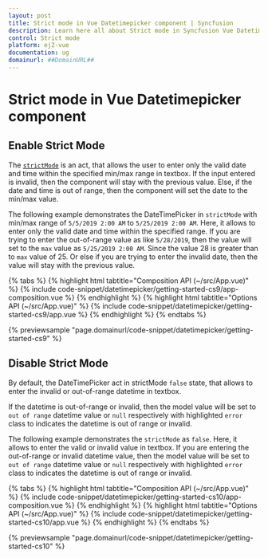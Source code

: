 ```yaml
---
layout: post
title: Strict mode in Vue Datetimepicker component | Syncfusion
description: Learn here all about Strict mode in Syncfusion Vue Datetimepicker component of Syncfusion Essential JS 2 and more.
control: Strict mode 
platform: ej2-vue
documentation: ug
domainurl: ##DomainURL##
---
```


# Strict mode in Vue Datetimepicker component

## Enable Strict Mode

The [`strictMode`](https://ej2.syncfusion.com/vue/documentation/api/datetimepicker#strictmode) is an act, that allows the user to enter only the valid date and time within the specified min/max range in textbox. If the input entered is invalid, then the component will stay with the previous value. Else, if the date and time is out of range, then the component will set the date to the min/max value.

The following example demonstrates the DateTimePicker in `strictMode` with min/max range of `5/5/2019 2:00 AM` to `5/25/2019 2:00 AM`. Here, it allows to enter only the valid date and time within the specified range. If you are trying to enter the out-of-range value as like `5/28/2019`, then the value will set to the `max` value as `5/25/2019 2:00 AM`. Since the value 28 is greater than to `max` value of 25. Or else if you are trying to enter the invalid date, then the value will stay with the previous value.

{% tabs %}
{% highlight html tabtitle="Composition API (~/src/App.vue)" %}
{% include code-snippet/datetimepicker/getting-started-cs9/app-composition.vue %}
{% endhighlight %}
{% highlight html tabtitle="Options API (~/src/App.vue)" %}
{% include code-snippet/datetimepicker/getting-started-cs9/app.vue %}
{% endhighlight %}
{% endtabs %}
        
{% previewsample "page.domainurl/code-snippet/datetimepicker/getting-started-cs9" %}

## Disable Strict Mode

By default, the DateTimePicker act in strictMode `false` state, that allows to enter the invalid or out-of-range datetime in textbox.

If the datetime is out-of-range or invalid, then the model value will be set to `out of range` datetime value or `null` respectively with highlighted `error` class to indicates the datetime is out of range or invalid.

The following example demonstrates the `strictMode` as `false`. Here, it allows to enter the valid or invalid value in textbox. If you are entering the out-of-range or invalid datetime value, then the model value will be set to `out of range` datetime value or `null` respectively with highlighted `error` class to indicates the datetime is out of range or invalid.

{% tabs %}
{% highlight html tabtitle="Composition API (~/src/App.vue)" %}
{% include code-snippet/datetimepicker/getting-started-cs10/app-composition.vue %}
{% endhighlight %}
{% highlight html tabtitle="Options API (~/src/App.vue)" %}
{% include code-snippet/datetimepicker/getting-started-cs10/app.vue %}
{% endhighlight %}
{% endtabs %}
        
{% previewsample "page.domainurl/code-snippet/datetimepicker/getting-started-cs10" %}